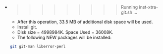 * >>>>>>>>> Running inst-xtra-git.sh ...
  * After this operation, 33.5 MB of additional disk space will be used.
  * Install git.
  * Disk size = 4998984K. Space Used = 36008K.
  * The following NEW packages will be installed:
  ```bash
  git git-man liberror-perl
  ```
